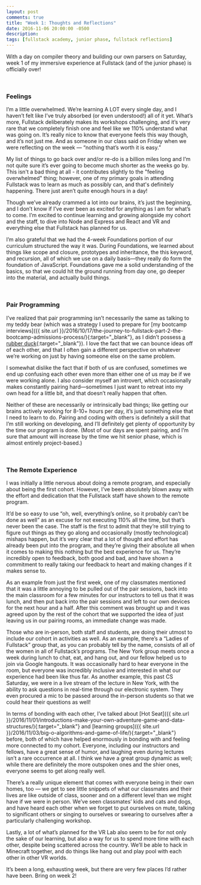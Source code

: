 ```yaml
---
layout: post
comments: true
title: "Week 1: Thoughts and Reflections"
date: 2016-11-06 20:00:00 -0500
description: 
tags: [fullstack academy, junior phase, fullstack reflections]
---
```


With a day on compiler theory and building our own parsers on Saturday, week 1 of my immersive experience at Fullstack (and of the junior phase) is officially over!

<br/>

### Feelings

I’m a little overwhelmed. We’re learning A LOT every single day, and I haven’t felt like I’ve truly absorbed (or even understood!) all of it yet. What’s more, Fullstack deliberately makes its workshops challenging, and it’s very rare that we completely finish one and feel like we 110% understand what was going on. It’s really nice to know that everyone feels this way though, and it’s not just me. And as someone in our class said on Friday when we were reflecting on the week — “nothing that’s worth it is easy.”

My list of things to go back over and/or re-do is a billion miles long and I’m not quite sure it’s ever going to become much shorter as the weeks go by. This isn't a bad thing at all - it contributes slightly to the "feeling overwhelmed" thing; however, one of my primary goals in attending Fullstack was to learn as much as possibly can, and that's definitely happening. There just aren’t quite enough hours in a day!

Though we’ve already crammed a lot into our brains, it’s just the beginning, and I don’t know if I’ve ever been as excited for anything as I am for what’s to come. I’m excited to continue learning and growing alongside my cohort and the staff, to dive into Node and Express and React and VR and everything else that Fullstack has planned for us.

I’m also grateful that we had the 4-week Foundations portion of our curriculum structured the way it was. During Foundations, we learned about things like scope and closure, prototypes and inheritance, the this keyword, and recursion, all of which we use on a daily basis—they really do form the foundation of JavaScript. Foundations gave me a solid understanding of the basics, so that we could hit the ground running from day one, go deeper into the material, and actually build things. 

<br/>

### Pair Programming

I’ve realized that pair programming isn’t necessarily the same as talking to my teddy bear (which was a strategy I used to prepare for [my bootcamp interviews]({{ site.url }}/2016/10/17/the-journey-to-fullstack-part-2-the-bootcamp-admissions-process/){:target="_blank"}, as I didn’t possess [a rubber duck](https://en.wikipedia.org/wiki/Rubber_duck_debugging){:target="_blank"}). I love the fact that we can bounce ideas off of each other, and that I often gain a different perspective on whatever we’re working on just by having someone else on the same problem.

I somewhat dislike the fact that if both of us are confused, sometimes we end up confusing each other even more than either one of us may be if we were working alone. I also consider myself an introvert, which occasionally makes constantly pairing hard—sometimes I just want to retreat into my own head for a little bit, and that doesn’t really happen that often.

Neither of these are necessarily or intrinsically bad things; like getting our brains actively working for 8-10+ hours per day, it’s just something else that I need to learn to do. Pairing and coding with others is definitely a skill that I’m still working on developing, and I’ll definitely get plenty of opportunity by the time our program is done. (Most of our days are spent pairing, and I’m sure that amount will increase by the time we hit senior phase, which is almost entirely project-based.)

<br/>

### The Remote Experience

I was initially a little nervous about doing a remote program, and especially about being the first cohort. However, I’ve been absolutely blown away with the effort and dedication that the Fullstack staff have shown to the remote program.

It’d be so easy to use “oh, well, everything’s online, so it probably can’t be done as well” as an excuse for not executing 110% all the time, but that’s never been the case. The staff is the first to admit that they’re still trying to figure out things as they go along and occasionally (mostly technological) mishaps happen, but it’s very clear that a lot of thought and effort has already been put into the program, and they’re giving their absolute all when it comes to making this nothing but the best experience for us. They’re incredibly open to feedback, both good and bad, and have shown a commitment to really taking our feedback to heart and making changes if it makes sense to.

As an example from just the first week, one of my classmates mentioned that it was a little annoying to be pulled out of the pair sessions, back into the main classroom for a few minutes for our instructors to tell us that it was lunch, and then put back into the pair sessions and left to our own devices for the next hour and a half. After this comment was brought up and it was agreed upon by the rest of the cohort that we supported the idea of just leaving us in our pairing rooms, an immediate change was made.

Those who are in-person, both staff and students, are doing their utmost to include our cohort in activities as well. As an example, there’s a “Ladies of Fullstack” group that, as you can probably tell by the name, consists of all of the women in all of Fullstack’s programs. The New York group meets once a week during lunch to chat, eat, and hang out, and our fellow helped us to join via Google hangouts. It was occasionally hard to hear everyone in the room, but everyone was incredibly inclusive and interested in what our experience had been like thus far. As another example, this past CS Saturday, we were in a live stream of the lecture in New York, with the ability to ask questions in real-time through our electronic system. They even procured a mic to be passed around the in-person students so that we could hear their questions as well!

In terms of bonding with each other, I’ve talked about [Hot Seat]({{ site.url }}/2016/11/01/introductions-make-your-own-adventure-game-and-data-structures/){:target="_blank"} and [learning groups]({{ site.url }}/2016/11/03/big-o-algorithms-and-game-of-life/){:target="_blank"} before, both of which have helped enormously in bonding with and feeling more connected to my cohort. Everyone, including our instructors and fellows, have a great sense of humor, and laughing even during lectures isn’t a rare occurrence at all. I think we have a great group dynamic as well; while there are definitely the more outspoken ones and the shier ones, everyone seems to get along really well.

There’s a really unique element that comes with everyone being in their own homes, too — we get to see little snippets of what our classmates and their lives are like outside of class, sooner and on a different level than we might have if we were in person. We’ve seen classmates’ kids and cats and dogs, and have heard each other when we forget to put ourselves on mute, talking to significant others or singing to ourselves or swearing to ourselves after a particularly challenging workshop.

Lastly, a lot of what’s planned for the VR Lab also seem to be for not only the sake of our learning, but also a way for us to spend more time with each other, despite being scattered across the country. We’ll be able to hack in Minecraft together, and do things like hang out and play pool with each other in other VR worlds.

It’s been a long, exhausting week, but there are very few places I’d rather have been. Bring on week 2!
